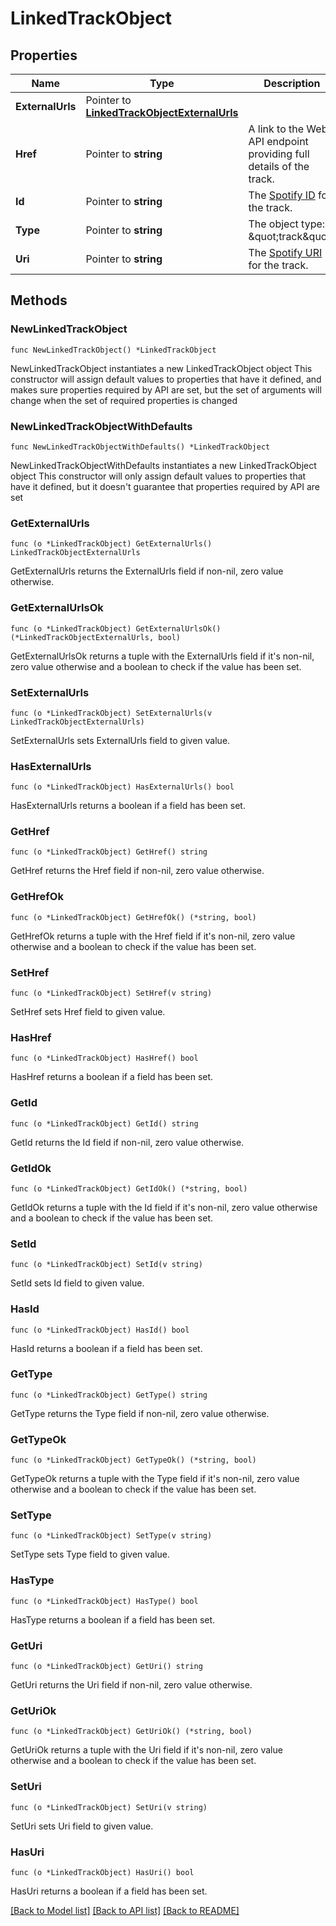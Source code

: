 # LinkedTrackObject

## Properties

Name | Type | Description | Notes
------------ | ------------- | ------------- | -------------
**ExternalUrls** | Pointer to [**LinkedTrackObjectExternalUrls**](LinkedTrackObjectExternalUrls.md) |  | [optional] 
**Href** | Pointer to **string** | A link to the Web API endpoint providing full details of the track.  | [optional] 
**Id** | Pointer to **string** | The [Spotify ID](/documentation/web-api/concepts/spotify-uris-ids) for the track.  | [optional] 
**Type** | Pointer to **string** | The object type: \&quot;track\&quot;.  | [optional] 
**Uri** | Pointer to **string** | The [Spotify URI](/documentation/web-api/concepts/spotify-uris-ids) for the track.  | [optional] 

## Methods

### NewLinkedTrackObject

`func NewLinkedTrackObject() *LinkedTrackObject`

NewLinkedTrackObject instantiates a new LinkedTrackObject object
This constructor will assign default values to properties that have it defined,
and makes sure properties required by API are set, but the set of arguments
will change when the set of required properties is changed

### NewLinkedTrackObjectWithDefaults

`func NewLinkedTrackObjectWithDefaults() *LinkedTrackObject`

NewLinkedTrackObjectWithDefaults instantiates a new LinkedTrackObject object
This constructor will only assign default values to properties that have it defined,
but it doesn't guarantee that properties required by API are set

### GetExternalUrls

`func (o *LinkedTrackObject) GetExternalUrls() LinkedTrackObjectExternalUrls`

GetExternalUrls returns the ExternalUrls field if non-nil, zero value otherwise.

### GetExternalUrlsOk

`func (o *LinkedTrackObject) GetExternalUrlsOk() (*LinkedTrackObjectExternalUrls, bool)`

GetExternalUrlsOk returns a tuple with the ExternalUrls field if it's non-nil, zero value otherwise
and a boolean to check if the value has been set.

### SetExternalUrls

`func (o *LinkedTrackObject) SetExternalUrls(v LinkedTrackObjectExternalUrls)`

SetExternalUrls sets ExternalUrls field to given value.

### HasExternalUrls

`func (o *LinkedTrackObject) HasExternalUrls() bool`

HasExternalUrls returns a boolean if a field has been set.

### GetHref

`func (o *LinkedTrackObject) GetHref() string`

GetHref returns the Href field if non-nil, zero value otherwise.

### GetHrefOk

`func (o *LinkedTrackObject) GetHrefOk() (*string, bool)`

GetHrefOk returns a tuple with the Href field if it's non-nil, zero value otherwise
and a boolean to check if the value has been set.

### SetHref

`func (o *LinkedTrackObject) SetHref(v string)`

SetHref sets Href field to given value.

### HasHref

`func (o *LinkedTrackObject) HasHref() bool`

HasHref returns a boolean if a field has been set.

### GetId

`func (o *LinkedTrackObject) GetId() string`

GetId returns the Id field if non-nil, zero value otherwise.

### GetIdOk

`func (o *LinkedTrackObject) GetIdOk() (*string, bool)`

GetIdOk returns a tuple with the Id field if it's non-nil, zero value otherwise
and a boolean to check if the value has been set.

### SetId

`func (o *LinkedTrackObject) SetId(v string)`

SetId sets Id field to given value.

### HasId

`func (o *LinkedTrackObject) HasId() bool`

HasId returns a boolean if a field has been set.

### GetType

`func (o *LinkedTrackObject) GetType() string`

GetType returns the Type field if non-nil, zero value otherwise.

### GetTypeOk

`func (o *LinkedTrackObject) GetTypeOk() (*string, bool)`

GetTypeOk returns a tuple with the Type field if it's non-nil, zero value otherwise
and a boolean to check if the value has been set.

### SetType

`func (o *LinkedTrackObject) SetType(v string)`

SetType sets Type field to given value.

### HasType

`func (o *LinkedTrackObject) HasType() bool`

HasType returns a boolean if a field has been set.

### GetUri

`func (o *LinkedTrackObject) GetUri() string`

GetUri returns the Uri field if non-nil, zero value otherwise.

### GetUriOk

`func (o *LinkedTrackObject) GetUriOk() (*string, bool)`

GetUriOk returns a tuple with the Uri field if it's non-nil, zero value otherwise
and a boolean to check if the value has been set.

### SetUri

`func (o *LinkedTrackObject) SetUri(v string)`

SetUri sets Uri field to given value.

### HasUri

`func (o *LinkedTrackObject) HasUri() bool`

HasUri returns a boolean if a field has been set.


[[Back to Model list]](../README.md#documentation-for-models) [[Back to API list]](../README.md#documentation-for-api-endpoints) [[Back to README]](../README.md)



